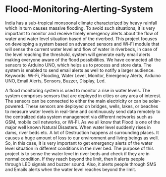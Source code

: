 # Flood-Monitoring-Alerting-System
India has a sub-tropical monsoonal climate characterized by heavy rainfall which in turn causes massive flooding. To avoid such situations, it is very important to monitor and receive timely emergency alerts about the flow of water and water level situation based of the riverbed. This project focuses on developing a system based on advanced sensors and Wi-Fi module that will sense the current water level and flow of water in riverbeds, in case of the level reaching the threshold, system will generate early email alerts making everyone aware of the flood possibilities. We have connected all the sensors to Arduino UNO, which helps us to process and store data. The system is enabled to send email alerts as well to notify a larger audience. 
Keywords: Wi-Fi, Flooding, Water Level, Monitor, Emergency Alerts, Arduino UNO, Email Alerts, Sensors, Buzzer, Display, Led.

A flood monitoring system is used to monitor a rise in water levels. The system comprises sensors that are deployed in cities or any area of interest. The sensors can be connected to either the main electricity or can be solar-powered. These sensors are deployed on bridges, wells, lakes, or beaches to measure water levels in real-time and continuously send data remotely to the centralized data system management via different networks such as GSM, mobile cell networks, or Wi-Fi. As we all know that Flood is one of the major well known Natural Disasters. When water level suddenly rises in dams, river beds etc. A lot of Destruction happens at surrounding places. It causes a huge amount of loss to our environment and living beings as well. So, in this case, it is very important to get emergency alerts of the water level situation in different conditions in the river bed. The purpose of this project is to sense the water level in river beds and check if they are in normal condition. If they reach beyond the limit, then it alerts people through LED signals and buzzer sound. Also, it alerts people through SMS and Emails alerts when the water level reaches beyond the limit.

